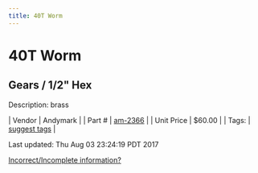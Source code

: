 ```yaml
---
title: 40T Worm
---
```


# 40T Worm
## Gears / 1/2" Hex
Description: 	brass 

| Vendor | Andymark | 
| Part # | [am-2366](http://www.andymark.com/product-p/am-2366.htm) | 
| Unit Price | $60.00 | 
| Tags: | [suggest tags](https://docs.google.com/forms/d/e/1FAIpQLSeWyY8v3RgOty-MyWmh9U0iivNYN_molChYyS-0U-o-kOAv_g/viewform) | 

Last updated: Thu Aug 03 23:24:19 PDT 2017

 [Incorrect/Incomplete information?](https://docs.google.com/forms/d/e/1FAIpQLSeWyY8v3RgOty-MyWmh9U0iivNYN_molChYyS-0U-o-kOAv_g/viewform)